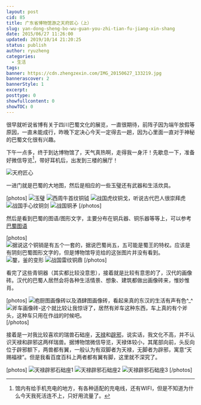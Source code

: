 ```yaml
---
layout: post
cid: 85
title: 广东省博物馆游之天府匠心（上）
slug: yan-dong-sheng-bo-wu-guan-you-zhi-tian-fu-jiang-xin-shang
date: 2015/06/27 11:26:00
updated: 2019/10/14 21:20:25
status: publish
author: ryuzheng
categories: 
  - 生活
tags: 
banner: https://cdn.zhengzexin.com/IMG_20150627_133219.jpg
bannerascover: 2
bannerStyle: 1
excerpt: 
posttype: 0
showfullcontent: 0
showTOC: 0
---
```



很早就听说省博有关于四川巴蜀文化的展览，一直很期待，前阵子因为端午放假等原因，一直未能成行，昨晚下定决心今天一定得去一趟，因为心里面一直对于神秘的巴蜀文化很有兴趣。

下午一点多，终于到达博物馆了，天气真热啊，走得我一身汗！先歇息一下，准备好微信导览[^1]，带好耳机后，出发到三楼的展厅！

![天府匠心](https://cdn.zhengzexin.com/IMG_20150627_133219.jpg)

一进门就是巴蜀的大地图，然后是相应的一些玉璧还有武器和生活炊具。

[photos]
![玉璧](https://cdn.zhengzexin.com/1.pic_hd.jpg)
![西周牛首纹铜钺](https://cdn.zhengzexin.com/2.jpg)
![战国虎纹铜戈，听说古代巴人很崇拜虎](https://cdn.zhengzexin.com/%E6%88%98%E5%9B%BD%E8%99%8E%E7%BA%B9%E9%93%9C%E6%88%88.jpg)
![战国手心纹铜剑](https://cdn.zhengzexin.com/%E6%88%98%E5%9B%BD%E9%93%9C%E5%89%91.jpg)
![战国铜矛](https://cdn.zhengzexin.com/%E6%88%98%E5%9B%BD%E9%93%9C%E7%9F%9B.jpg)
[/photos]

然后是看到巴蜀的图语/图形文字，主要分布在铜兵器、铜乐器等等上，可以参考[巴蜀图语](http://baike.baidu.com/view/876679.htm)

[photos]
![据说这个铜销是有五个一套的，据说巴蜀尚五，五可能是蜀王的特权。应该是有阴刻巴蜀图形文字的，但是博物馆导览给的这张图片并没有看到。](https://cdn.zhengzexin.com/%E9%93%9C%E9%94%80.jpg)
![鍪，釜的变形](https://cdn.zhengzexin.com/%E9%8D%AA.jpg)
![战国雷纹铜鼎](https://cdn.zhengzexin.com/%E6%88%98%E5%9B%BD%E9%9B%B7%E7%BA%B9%E9%93%9C%E9%BC%8E.jpg)
[/photos]

看完了这些青铜器（其实都比较没意思），接着就是比较有意思的了，汉代的画像砖。汉代的巴蜀人居然会将各种生活情景、想象、建筑都做出画像砖来，惟妙惟肖。

[photos]
![庖厨图画像砖以及酒肆图画像砖，看起来真的东汉的生活有声有色^_^](https://cdn.zhengzexin.com/IMG_20150627_134755.jpg)
![斧车画像砖-这个就比较让我惊讶了，居然有斧车这种东西，车上真的有个斧头，这种车只用在作战的时候吧。](https://cdn.zhengzexin.com/IMG_20150627_135015.jpg)
[/photos]

接着是一对我比较喜欢的瑞兽石础座，[天禄](http://baike.baidu.com/subview/302217/6241886.htm)和[辟邪](http://baike.baidu.com/subview/119172/8136926.htm)，说实话，我文化不高，并不认识天禄和辟邪这两样瑞兽。据博物馆微信导览，天禄体较小，其尾部向前，头反向位于辟邪额下，两兽都有翼，一般认为有双脚者为天禄，无脚者为辟邪，寓意“天赐福禄”。但是我看百度百科上两者都有翼有脚，这里就不深究了。

[photos]
![天禄辟邪石础座1](https://cdn.zhengzexin.com/IMG_20150627_135037.jpg)
![天禄辟邪石础座2](https://cdn.zhengzexin.com/IMG_20150627_135044.jpg)
![天禄辟邪石础座3](https://cdn.zhengzexin.com/IMG_20150627_135050.jpg)
[/photos]

[^1]: 馆内有给手机充电的地方，有各种适配的充电线，还有WIFI，但是不知道为什么今天我死活连不上，只好用流量了。